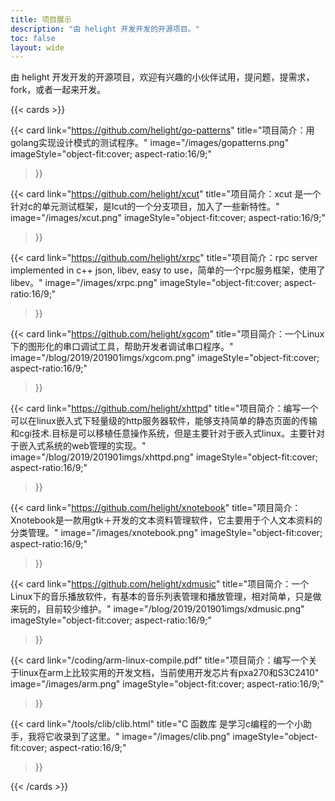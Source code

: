 ```yaml
---
title: 项目展示
description: "由 helight 开发开发的开源项目。"
toc: false
layout: wide
---
```


<div class="hx-mt-4"></div>

<p class="hx-mb-12 hx-text-center hx-text-lg hx-text-gray-500 dark:hx-text-gray-400">
由 helight 开发开发的开源项目，欢迎有兴趣的小伙伴试用，提问题，提需求，fork，或者一起来开发。
</p>

{{< cards >}}

  {{< card
        link="https://github.com/helight/go-patterns"
        title="项目简介：用golang实现设计模式的测试程序。"
        image="/images/gopatterns.png"
        imageStyle="object-fit:cover; aspect-ratio:16/9;"
  >}}

  {{< card
        link="https://github.com/helight/xcut"
        title="项目简介：xcut 是一个针对c的单元测试框架，是lcut的一个分支项目，加入了一些新特性。"
        image="/images/xcut.png"
        imageStyle="object-fit:cover; aspect-ratio:16/9;"
  >}}

  {{< card
        link="https://github.com/helight/xrpc"
        title="项目简介：rpc server implemented in c++ json, libev, easy to use，简单的一个rpc服务框架，使用了libev。"
        image="/images/xrpc.png"
        imageStyle="object-fit:cover; aspect-ratio:16/9;" 
  >}}

  {{< card
        link="https://github.com/helight/xgcom"
        title="项目简介：一个Linux下的图形化的串口调试工具，帮助开发者调试串口程序。"
        image="/blog/2019/201901imgs/xgcom.png"
        imageStyle="object-fit:cover; aspect-ratio:16/9;"
  >}}

  {{< card
        link="https://github.com/helight/xhttpd"
        title="项目简介：编写一个可以在linux嵌入式下轻量级的http服务器软件，能够支持简单的静态页面的传输和cgi技术.目标是可以移植任意操作系统，但是主要针对于嵌入式linux。主要针对于嵌入式系统的web管理的实现。"
        image="/blog/2019/201901imgs/xhttpd.png"
        imageStyle="object-fit:cover; aspect-ratio:16/9;"
  >}}

  {{< card
        link="https://github.com/helight/xnotebook"
        title="项目简介：Xnotebook是一款用gtk＋开发的文本资料管理软件，它主要用于个人文本资料的分类管理。"
        image="/images/xnotebook.png" imageStyle="object-fit:cover; aspect-ratio:16/9;"
  >}}

  {{< card
        link="https://github.com/helight/xdmusic"
        title="项目简介：一个Linux下的音乐播放软件，有基本的音乐列表管理和播放管理，相对简单，只是做来玩的，目前较少维护。"
        image="/blog/2019/201901imgs/xdmusic.png"
        imageStyle="object-fit:cover; aspect-ratio:16/9;"
  >}}

  {{< card
        link="/coding/arm-linux-compile.pdf"
        title="项目简介：编写一个关于linux在arm上比较实用的开发文档，当前使用开发芯片有pxa270和S3C2410"
        image="/images/arm.png"
        imageStyle="object-fit:cover; aspect-ratio:16/9;"
  >}}

  {{< card link="/tools/clib/clib.html"
        title="C 函数库 是学习c编程的一个小助手，我将它收录到了这里。"
        image="/images/clib.png"
        imageStyle="object-fit:cover; aspect-ratio:16/9;"
  >}}

{{< /cards >}}

